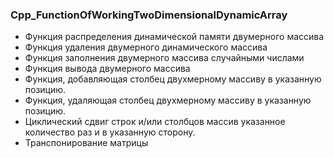 ### Cpp_FunctionOfWorkingTwoDimensionalDynamicArray

*  Функция распределения динамической памяти двумерного массива
*  Функция удаления двумерного динамического массива
*  Функция заполнения двумерного массива случайными числами
*  Функция вывода двумерного массива
*  Функция, добавляющая столбец двухмерному массиву в указанную позицию.
*  Функция, удаляющая столбец двухмерному массиву в указанную позицию.
*  Циклический сдвиг строк и/или столбцов массив указанное количество раз и в указанную сторону.
*  Транспонирование матрицы

